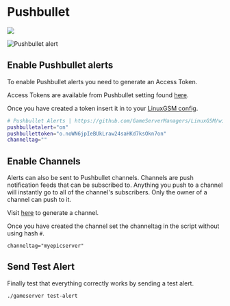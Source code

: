 # Pushbullet

![](../.gitbook/assets/pushbullet_logo%20%281%29.png)



![Pushbullet alert](https://linuxgsm.com/wp-content/uploads/2016/05/lgsm-pushbullet.png)

## Enable Pushbullet alerts

To enable Pushbullet alerts you need to generate an Access Token.

Access Tokens are available from Pushbullet setting found [here](https://www.pushbullet.com/#settings).

Once you have created a token insert it in to your [LinuxGSM config](../configuration/linuxgsm-config.md).

```bash
# Pushbullet Alerts | https://github.com/GameServerManagers/LinuxGSM/wiki/Pushbullet
pushbulletalert="on"
pushbullettoken="o.noWN6jpIeBUkLraw24saHKd7ksOkn7on"
channeltag=""
```

## Enable Channels

Alerts can also be sent to Pushbullet channels. Channels are push notification feeds that can be subscribed to. Anything you push to a channel will instantly go to all of the channel's subscribers. Only the owner of a channel can push to it.

Visit [here](https://www.pushbullet.com/my-channel) to generate a channel.

Once you have created the channel set the channeltag in the script without using hash `#`.

```text
channeltag="myepicserver"
```

## Send Test Alert

Finally test that everything correctly works by sending a test alert.

```text
./gameserver test-alert
```
